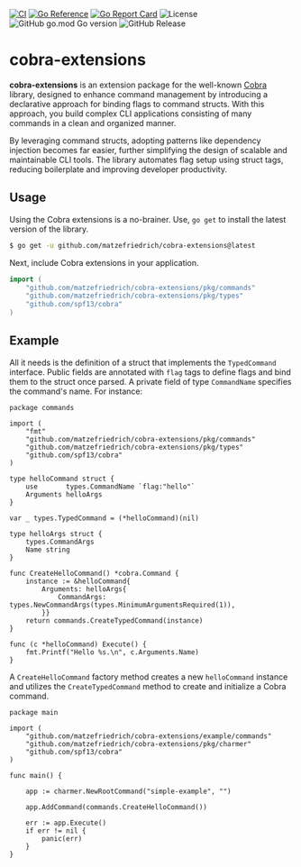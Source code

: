 [![CI](https://github.com/matzefriedrich/cobra-extensions/actions/workflows/go.yml/badge.svg)](https://github.com/matzefriedrich/cobra-extensions/actions/workflows/go.yml)
[![Go Reference](https://pkg.go.dev/badge/github.com/matzefriedrich/cobra-extensions.svg)](https://pkg.go.dev/github.com/matzefriedrich/cobra-extensions)
[![Go Report Card](https://goreportcard.com/badge/github.com/matzefriedrich/cobra-extensions)](https://goreportcard.com/report/github.com/matzefriedrich/cobra-extensions)
![License](https://img.shields.io/github/license/matzefriedrich/cobra-extensions)
![GitHub go.mod Go version](https://img.shields.io/github/go-mod/go-version/matzefriedrich/cobra-extensions)
![GitHub Release](https://img.shields.io/github/v/release/matzefriedrich/cobra-extensions?include_prereleases)

# cobra-extensions

**cobra-extensions** is an extension package for the well-known [Cobra](https://github.com/spf13/cobra) library, designed to enhance command management by introducing a declarative approach for binding flags to command structs. With this approach, you build complex CLI applications consisting of many commands in a clean and organized manner.

By leveraging command structs, adopting patterns like dependency injection becomes far easier, further simplifying the design of scalable and maintainable CLI tools. The library automates flag setup using struct tags, reducing boilerplate and improving developer productivity.


## Usage

Using the Cobra extensions is a no-brainer. Use, `go get` to install the latest version of the library.

````bash
$ go get -u github.com/matzefriedrich/cobra-extensions@latest
````

Next, include Cobra extensions in your application.

````go
import (
	"github.com/matzefriedrich/cobra-extensions/pkg/commands"
	"github.com/matzefriedrich/cobra-extensions/pkg/types"
	"github.com/spf13/cobra"
)
````

## Example

All it needs is the definition of a struct that implements the `TypedCommand` interface. Public fields are annotated with `flag` tags to define flags and bind them to the struct once parsed. A private field of type `CommandName` specifies the command's name. For instance:

````golang
package commands

import (
	"fmt"
	"github.com/matzefriedrich/cobra-extensions/pkg/commands"
	"github.com/matzefriedrich/cobra-extensions/pkg/types"
	"github.com/spf13/cobra"
)

type helloCommand struct {
	use       types.CommandName `flag:"hello"`
	Arguments helloArgs
}

var _ types.TypedCommand = (*helloCommand)(nil)

type helloArgs struct {
	types.CommandArgs
	Name string
}

func CreateHelloCommand() *cobra.Command {
	instance := &helloCommand{
		Arguments: helloArgs{
			CommandArgs: types.NewCommandArgs(types.MinimumArgumentsRequired(1)),
		}}
	return commands.CreateTypedCommand(instance)
}

func (c *helloCommand) Execute() {
	fmt.Printf("Hello %s.\n", c.Arguments.Name)
}

````

A `CreateHelloCommand` factory method creates a new `helloCommand` instance and utilizes the `CreateTypedCommand` method to create and initialize a Cobra command.

````golang
package main

import (
	"github.com/matzefriedrich/cobra-extensions/example/commands"
	"github.com/matzefriedrich/cobra-extensions/pkg/charmer"
	"github.com/spf13/cobra"
)

func main() {

	app := charmer.NewRootCommand("simple-example", "")

	app.AddCommand(commands.CreateHelloCommand())

	err := app.Execute()
	if err != nil {
		panic(err)
	}
}
````